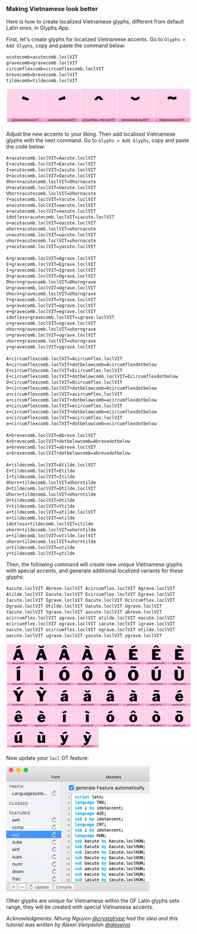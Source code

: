 ### Making Vietnamese look better

Here is how to create localized Vietnamese glyphs, different from default Latin ones, in Glyphs App.

First, let's create glyphs for localized Vietnamese accents. 
Go to `Glyphs > Add Glyphs`, copy and paste the command below:

```
acutecomb=acutecomb.loclVIT
gravecomb=gravecomb.loclVIT
circumflexcomb=circumflexcomb.loclVIT
brevecomb=brevecomb.loclVIT
tildecomb=tildecomb.loclVIT
```

![Vietnamese accents](img/VIT_accents.jpg)

Adjust the new accents to your liking. 
Then add localised Vietnamese glyphs with the next command. 
Go to `Glyphs > Add Glyphs`, copy and paste the code below:

```
A+acutecomb.loclVIT=Aacute.loclVIT
E+acutecomb.loclVIT=Eacute.loclVIT
I+acutecomb.loclVIT=Iacute.loclVIT
O+acutecomb.loclVIT=Oacute.loclVIT
Ohorn+acutecomb.loclVIT=Ohornacute
U+acutecomb.loclVIT=Uacute.loclVIT
Uhorn+acutecomb.loclVIT=Uhornacute
Y+acutecomb.loclVIT=Yacute.loclVIT
a+acutecomb.loclVIT=aacute.loclVIT
e+acutecomb.loclVIT=eacute.loclVIT
idotless+acutecomb.loclVIT=iacute.loclVIT
o+acutecomb.loclVIT=oacute.loclVIT
ohorn+acutecomb.loclVIT=ohornacute
u+acutecomb.loclVIT=uacute.loclVIT
uhorn+acutecomb.loclVIT=uhornacute
y+acutecomb.loclVIT=yacute.loclVIT

A+gravecomb.loclVIT=Agrave.loclVIT
E+gravecomb.loclVIT=Egrave.loclVIT
I+gravecomb.loclVIT=Igrave.loclVIT
O+gravecomb.loclVIT=Ograve.loclVIT
Ohorn+gravecomb.loclVIT=Ohorngrave
U+gravecomb.loclVIT=Ugrave.loclVIT
Uhorn+gravecomb.loclVIT=Uhorngrave
Y+gravecomb.loclVIT=Ygrave.loclVIT
a+gravecomb.loclVIT=agrave.loclVIT
e+gravecomb.loclVIT=egrave.loclVIT
idotless+gravecomb.loclVIT=igrave.loclVIT
o+gravecomb.loclVIT=ograve.loclVIT
ohorn+gravecomb.loclVIT=ohorngrave
u+gravecomb.loclVIT=ugrave.loclVIT
uhorn+gravecomb.loclVIT=uhorngrave
y+gravecomb.loclVIT=ygrave.loclVIT

A+circumflexcomb.loclVIT=Acircumflex.loclVIT
A+circumflexcomb.loclVIT+dotbelowcomb=Acircumflexdotbelow
E+circumflexcomb.loclVIT=Ecircumflex.loclVIT
E+circumflexcomb.loclVIT+dotbelowcomb.loclVIT=Ecircumflexdotbelow
O+circumflexcomb.loclVIT=Ocircumflex.loclVIT
O+circumflexcomb.loclVIT+dotbelowcomb=Ocircumflexdotbelow
a+circumflexcomb.loclVIT=acircumflex.loclVIT
a+circumflexcomb.loclVIT+dotbelowcomb=acircumflexdotbelow
e+circumflexcomb.loclVIT=ecircumflex.loclVIT
e+circumflexcomb.loclVIT+dotbelowcomb=ecircumflexdotbelow
o+circumflexcomb.loclVIT=ocircumflex.loclVIT
o+circumflexcomb.loclVIT+dotbelowcomb=ocircumflexdotbelow

A+brevecomb.loclVIT=Abreve.loclVIT
A+brevecomb.loclVIT+dotbelowcomb=Abrevedotbelow
a+brevecomb.loclVIT=abreve.loclVIT
a+brevecomb.loclVIT+dotbelowcomb=abrevedotbelow

A+tildecomb.loclVIT=Atilde.loclVIT
E+tildecomb.loclVIT=Etilde
I+tildecomb.loclVIT=Itilde
Ohorn+tildecomb.loclVIT=Ohorntilde
O+tildecomb.loclVIT=Otilde.loclVIT
Uhorn+tildecomb.loclVIT=Uhorntilde
U+tildecomb.loclVIT=Utilde
Y+tildecomb.loclVIT=Ytilde
a+tildecomb.loclVIT=atilde.loclVIT
e+tildecomb.loclVIT=etilde
idotless+tildecomb.loclVIT=itilde
ohorn+tildecomb.loclVIT=ohorntilde
o+tildecomb.loclVIT=otilde.loclVIT
uhorn+tildecomb.loclVIT=uhorntilde
u+tildecomb.loclVIT=utilde
y+tildecomb.loclVIT=ytilde
```

Then, the following command will create new unique Vietnamese glyphs with special accents, and generate additional localized variants for these glyphs:

```
Aacute.loclVIT Abreve.loclVIT Acircumflex.loclVIT Agrave.loclVIT Atilde.loclVIT Eacute.loclVIT Ecircumflex.loclVIT Egrave.loclVIT Iacute.loclVIT Igrave.loclVIT Oacute.loclVIT Ocircumflex.loclVIT Ograve.loclVIT Otilde.loclVIT Uacute.loclVIT Ugrave.loclVIT Yacute.loclVIT Ygrave.loclVIT aacute.loclVIT abreve.loclVIT acircumflex.loclVIT agrave.loclVIT atilde.loclVIT eacute.loclVIT ecircumflex.loclVIT egrave.loclVIT iacute.loclVIT igrave.loclVIT oacute.loclVIT ocircumflex.loclVIT ograve.loclVIT otilde.loclVIT uacute.loclVIT ugrave.loclVIT yacute.loclVIT ygrave.loclVIT
```

![Vietnamese accents](img/VIT_glyphs.jpg)

Now update your `locl` OT feature:

![Update locl feature](img/locl.png)

Other glyphs are unique for Vietnamese within the GF Latin glyphs sets range, they will be created with special Vietnamese accents. 

*Acknowledgments: 
Nhung Nguyen [@crystaltype](https://github.com/crystaltype) had the idea
and this tutorial was written by Alexei Vanyashin [@alexeiva](https://github.com/alexeiva)*
